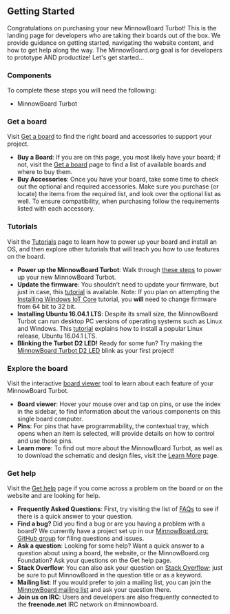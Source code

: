 ## Getting Started
Congratulations on purchasing your new MinnowBoard Turbot! This is the landing page for developers who are taking their boards out of the box. We provide guidance on getting started, navigating the website content, and how to get help along the way. The MinnowBoard.org goal is for developers to prototype AND productize! Let's get started... 

### Components

To complete these steps you will need the following:

- MinnowBoard Turbot

### Get a board
Visit [Get a board](get-a-board) to find the right board and accessories to support your project.


- **Buy a Board**: If you are on this page, you most likely have your board; if not, visit the [Get a board](get-a-board) page to find a list of available boards and where to buy them.
- **Buy Accessories**: Once you have your board, take some time to check out the optional and required accessories. Make sure you purchase (or locate) the items from the required list, and look over the optional list as well. To ensure compatibility, when purchasing follow the requirements listed with each accessory.

### Tutorials
Visit the [Tutorials](tutorials) page to learn how to power up your board and install an OS, and then explore other tutorials that will teach you how to use features on the board. 


- **Power up the MinnowBoard Turbot**: Walk through [these steps](tutorials/powering-on-minnowboardturbot) to power up your new MinnowBoard Turbot.
- **Update the firmware**: You shouldn’t need to update your firmware, but just in case, this [tutorial](tutorials/updating_your_firmware) is available. Note: If you plan on attempting the [Installing Windows IoT Core](tutorials/installing-windows-iot-on-minnowboard-turbot) tutorial, you **will** need to change firmware from 64 bit to 32 bit.  
- **Installing Ubuntu 16.04.1 LTS**: Despite its small size, the MinnowBoard Turbot can run desktop PC versions of operating systems such as Linux and Windows. This [tutorial](tutorials/installing-ubuntu-16.04-on-minnowboardmax) explains how to install a popular Linux release, Ubuntu 16.04.1 LTS. 
- **Blinking the Turbot D2 LED!** Ready for some fun? Try making the [MinnowBoard Turbot D2 LED](tutorials/Turbot-blink) blink as your first project!

### Explore the board
Visit the interactive [board viewer](board-viewer) tool to learn about each feature of your MinnowBoard Turbot. 


- **Board viewer**: Hover your mouse over and tap on pins, or use the index in the sidebar, to find information about the various components on this single board computer.
- **Pins**: For pins that have programmability, the contextual tray, which opens when an item is selected, will provide details on how to control and use those pins.
- **Learn more**: To find out more about the MinnowBoard Turbot, as well as to download the schematic and design files, visit the [Learn More](learn-more) page.

### Get help
Visit the [Get help](help) page if you come across a problem on the board or on the website and are looking for help.  


- **Frequently Asked Questions**: First, try visiting the list of [FAQs](faq) to see if there is a quick answer to your question.
- **Find a bug?** Did you find a bug or are you having a problem with a board? We currently have a project set up in our [MinnowBoard.org: GitHub group](https://github.com/minnowboard-org/bugs-and-help) for filing questions and issues.
- **Ask a question**: Looking for some help? Want a quick answer to a question about using a board, the website, or the MinnowBoard.org Foundation? Ask your questions on the Get help page.
- **Stack Overflow**: You can also ask your question on [Stack Overflow](http://stackoverflow.com/search?q=minnowboard); just be sure to put MinnowBoard in the question title or as a keyword.
- **Mailing list**: If you would prefer to join a mailing list, you can join the [MinnowBoard mailing list](http://lists.elinux.org/mailman/listinfo/elinux-minnowboard) and ask your question there.
- **Join us on IRC**: Users and developers are also frequently connected to the **freenode.net** IRC network on #minnowboard.
